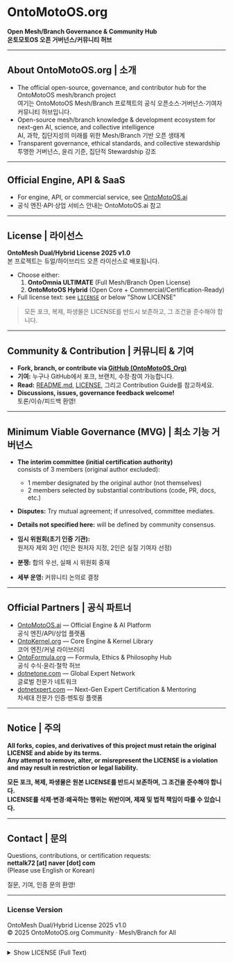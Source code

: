 # OntoMotoOS.org

**Open Mesh/Branch Governance & Community Hub**  
**온토모토OS 오픈 거버넌스/커뮤니티 허브**

---

## About OntoMotoOS.org | 소개

- The official open-source, governance, and contributor hub for the OntoMotoOS mesh/branch project  
  여기는 OntoMotoOS Mesh/Branch 프로젝트의 공식 오픈소스·거버넌스·기여자 커뮤니티 허브입니다.
- Open-source mesh/branch knowledge & development ecosystem for next-gen AI, science, and collective intelligence  
  AI, 과학, 집단지성의 미래를 위한 Mesh/Branch 기반 오픈 생태계
- Transparent governance, ethical standards, and collective stewardship  
  투명한 거버넌스, 윤리 기준, 집단적 Stewardship 강조

---

## Official Engine, API & SaaS  
- For engine, API, or commercial service, see [OntoMotoOS.ai](https://ontomotoos.ai)  
- 공식 엔진·API·상업 서비스 안내는 OntoMotoOS.ai 참고

---

## License | 라이선스

**OntoMesh Dual/Hybrid License 2025 v1.0**  
본 프로젝트는 듀얼/하이브리드 오픈 라이선스로 배포됩니다.

- Choose either:
  1. **OntoOmnia ULTIMATE** (Full Mesh/Branch Open License)  
  2. **OntoMotoOS Hybrid** (Open Core + Commercial/Certification-Ready)
- Full license text: see [`LICENSE`](./LICENSE) or below "Show LICENSE"

> 모든 포크, 복제, 파생물은 LICENSE를 반드시 보존하고, 그 조건을 준수해야 합니다.

---

## Community & Contribution | 커뮤니티 & 기여

- **Fork, branch, or contribute via [GitHub (OntoMotoOS_Org)](https://github.com/nettalk72/OntoMotoOS_Org)**
- **기여:** 누구나 GitHub에서 포크, 브랜치, 수정·참여 가능합니다.
- **Read:** [README.md](./README.md), [LICENSE](./LICENSE), 그리고 Contribution Guide를 참고하세요.
- **Discussions, issues, governance feedback welcome!**  
  토론/이슈/피드백 환영!

---

## Minimum Viable Governance (MVG) | 최소 기능 거버넌스

- **The interim committee (initial certification authority)**  
  consists of 3 members (original author excluded):  
  - 1 member designated by the original author (not themselves)  
  - 2 members selected by substantial contributions (code, PR, docs, etc.)
- **Disputes:** Try mutual agreement; if unresolved, committee mediates.
- **Details not specified here:** will be defined by community consensus.

- **임시 위원회(초기 인증 기관):**  
  원저자 제외 3인 (1인은 원저자 지정, 2인은 실질 기여자 선정)
- **분쟁:** 합의 우선, 실패 시 위원회 중재
- **세부 운영:** 커뮤니티 논의로 결정

---

## Official Partners | 공식 파트너

- [OntoMotoOS.ai](https://ontomotoos.ai) — Official Engine & AI Platform  
  공식 엔진/API/상업 플랫폼
- [OntoKernel.org](https://ontokernel.org) — Core Engine & Kernel Library  
  코어 엔진/커널 라이브러리
- [OntoFormula.org](https://ontoformula.org) — Formula, Ethics & Philosophy Hub  
  공식 수식·윤리·철학 허브
- [dotnetone.com](https://dotnetone.com) — Global Expert Network  
  글로벌 전문가 네트워크
- [dotnetxpert.com](https://dotnetxpert.com) — Next-Gen Expert Certification & Mentoring  
  차세대 전문가 인증·멘토링 플랫폼

---

## Notice | 주의

**All forks, copies, and derivatives of this project must retain the original LICENSE and abide by its terms.  
Any attempt to remove, alter, or misrepresent the LICENSE is a violation and may result in restriction or legal liability.**

**모든 포크, 복제, 파생물은 원본 LICENSE를 반드시 보존하며, 그 조건을 준수해야 합니다.  
LICENSE를 삭제·변경·왜곡하는 행위는 위반이며, 제재 및 법적 책임이 따를 수 있습니다.**

---

## Contact | 문의

Questions, contributions, or certification requests:  
**nettalk72 [at] naver [dot] com**  
(Please use English or Korean)

질문, 기여, 인증 문의 환영!

---

### License Version

OntoMesh Dual/Hybrid License 2025 v1.0  
&copy; 2025 OntoMotoOS.org Community · Mesh/Branch for All

---

<details>
<summary>Show LICENSE (Full Text)</summary>

(라이선스 전체 전문은 LICENSE 파일 또는 웹사이트 index.html/라이선스 섹션 참조)
</details>
